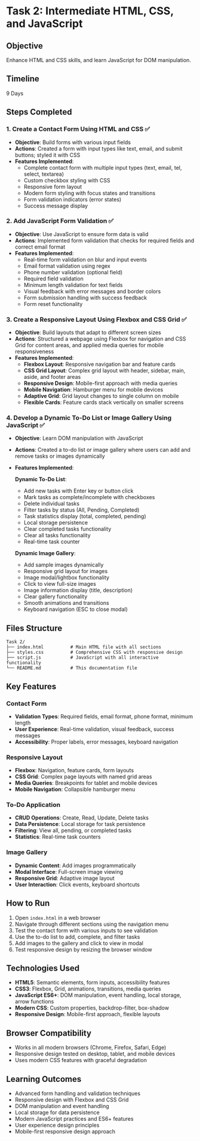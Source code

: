# Task 2: Intermediate HTML, CSS, and JavaScript

## Objective
Enhance HTML and CSS skills, and learn JavaScript for DOM manipulation.

## Timeline
9 Days

## Steps Completed

### 1. Create a Contact Form Using HTML and CSS ✅
- **Objective**: Build forms with various input fields
- **Actions**: Created a form with input types like text, email, and submit buttons; styled it with CSS
- **Features Implemented**:
  - Complete contact form with multiple input types (text, email, tel, select, textarea)
  - Custom checkbox styling with CSS
  - Responsive form layout
  - Modern form styling with focus states and transitions
  - Form validation indicators (error states)
  - Success message display

### 2. Add JavaScript Form Validation ✅
- **Objective**: Use JavaScript to ensure form data is valid
- **Actions**: Implemented form validation that checks for required fields and correct email format
- **Features Implemented**:
  - Real-time form validation on blur and input events
  - Email format validation using regex
  - Phone number validation (optional field)
  - Required field validation
  - Minimum length validation for text fields
  - Visual feedback with error messages and border colors
  - Form submission handling with success feedback
  - Form reset functionality

### 3. Create a Responsive Layout Using Flexbox and CSS Grid ✅
- **Objective**: Build layouts that adapt to different screen sizes
- **Actions**: Structured a webpage using Flexbox for navigation and CSS Grid for content areas, and applied media queries for mobile responsiveness
- **Features Implemented**:
  - **Flexbox Layout**: Responsive navigation bar and feature cards
  - **CSS Grid Layout**: Complex grid layout with header, sidebar, main, aside, and footer areas
  - **Responsive Design**: Mobile-first approach with media queries
  - **Mobile Navigation**: Hamburger menu for mobile devices
  - **Adaptive Grid**: Grid layout changes to single column on mobile
  - **Flexible Cards**: Feature cards stack vertically on smaller screens

### 4. Develop a Dynamic To-Do List or Image Gallery Using JavaScript ✅
- **Objective**: Learn DOM manipulation with JavaScript
- **Actions**: Created a to-do list or image gallery where users can add and remove tasks or images dynamically
- **Features Implemented**:
  
  **Dynamic To-Do List**:
  - Add new tasks with Enter key or button click
  - Mark tasks as complete/incomplete with checkboxes
  - Delete individual tasks
  - Filter tasks by status (All, Pending, Completed)
  - Task statistics display (total, completed, pending)
  - Local storage persistence
  - Clear completed tasks functionality
  - Clear all tasks functionality
  - Real-time task counter
  
  **Dynamic Image Gallery**:
  - Add sample images dynamically
  - Responsive grid layout for images
  - Image modal/lightbox functionality
  - Click to view full-size images
  - Image information display (title, description)
  - Clear gallery functionality
  - Smooth animations and transitions
  - Keyboard navigation (ESC to close modal)

## Files Structure
```
Task 2/
├── index.html          # Main HTML file with all sections
├── styles.css          # Comprehensive CSS with responsive design
├── script.js           # JavaScript with all interactive functionality
└── README.md           # This documentation file
```

## Key Features

### Contact Form
- **Validation Types**: Required fields, email format, phone format, minimum length
- **User Experience**: Real-time validation, visual feedback, success messages
- **Accessibility**: Proper labels, error messages, keyboard navigation

### Responsive Layout
- **Flexbox**: Navigation, feature cards, form layouts
- **CSS Grid**: Complex page layouts with named grid areas
- **Media Queries**: Breakpoints for tablet and mobile devices
- **Mobile Navigation**: Collapsible hamburger menu

### To-Do Application
- **CRUD Operations**: Create, Read, Update, Delete tasks
- **Data Persistence**: Local storage for task persistence
- **Filtering**: View all, pending, or completed tasks
- **Statistics**: Real-time task counters

### Image Gallery
- **Dynamic Content**: Add images programmatically
- **Modal Interface**: Full-screen image viewing
- **Responsive Grid**: Adaptive image layout
- **User Interaction**: Click events, keyboard shortcuts

## How to Run
1. Open `index.html` in a web browser
2. Navigate through different sections using the navigation menu
3. Test the contact form with various inputs to see validation
4. Use the to-do list to add, complete, and filter tasks
5. Add images to the gallery and click to view in modal
6. Test responsive design by resizing the browser window

## Technologies Used
- **HTML5**: Semantic elements, form inputs, accessibility features
- **CSS3**: Flexbox, Grid, animations, transitions, media queries
- **JavaScript ES6+**: DOM manipulation, event handling, local storage, arrow functions
- **Modern CSS**: Custom properties, backdrop-filter, box-shadow
- **Responsive Design**: Mobile-first approach, flexible layouts

## Browser Compatibility
- Works in all modern browsers (Chrome, Firefox, Safari, Edge)
- Responsive design tested on desktop, tablet, and mobile devices
- Uses modern CSS features with graceful degradation

## Learning Outcomes
- Advanced form handling and validation techniques
- Responsive design with Flexbox and CSS Grid
- DOM manipulation and event handling
- Local storage for data persistence
- Modern JavaScript practices and ES6+ features
- User experience design principles
- Mobile-first responsive design approach
